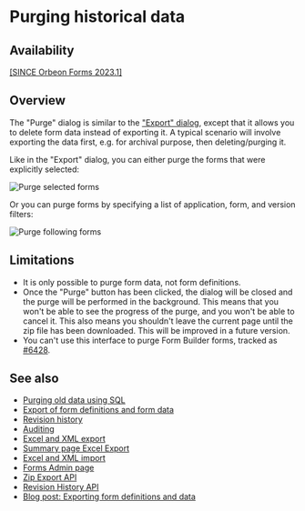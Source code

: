 # Purging historical data

## Availability

[\[SINCE Orbeon Forms 2023.1\]](/release-notes/orbeon-forms-2023.1.md)

## Overview

The "Purge" dialog is similar to the ["Export" dialog](exporting-form-definitions-and-form-data.md), except that it allows you to delete form data instead of exporting it. A typical scenario will involve exporting the data first, e.g. for archival purpose, then deleting/purging it.

Like in the "Export" dialog, you can either purge the forms that were explicitly selected:

![Purge selected forms](../images/purge-selected-forms.png)

Or you can purge forms by specifying a list of application, form, and version filters:

![Purge following forms](../images/purge-following-forms.png)

## Limitations

- It is only possible to purge form data, not form definitions.
- Once the "Purge" button has been clicked, the dialog will be closed and the purge will be performed in the background. This means that you won't be able to see the progress of the purge, and you won't be able to cancel it. This also means you shouldn't leave the current page until the zip file has been downloaded. This will be improved in a future version.
- You can't use this interface to purge Form Builder forms, tracked as [#6428](https://github.com/orbeon/orbeon-forms/issues/6428).

## See also

- [Purging old data using SQL](/form-runner/persistence/purging-old-data.md)
- [Export of form definitions and form data](exporting-form-definitions-and-form-data.md)
- [Revision history](revision-history.md)
- [Auditing](/form-runner/persistence/auditing.md)
- [Excel and XML export](excel-xml-export.md)
- [Summary page Excel Export](summary-page-export.md)
- [Excel and XML import](excel-xml-import.md)
- [Forms Admin page](forms-admin-page.md)
- [Zip Export API](/form-runner/api/persistence/export-zip.md)
- [Revision History API](/form-runner/api/persistence/revision-history.md)
- [Blog post: Exporting form definitions and data](https://www.orbeon.com/2024/04/form-data-export)